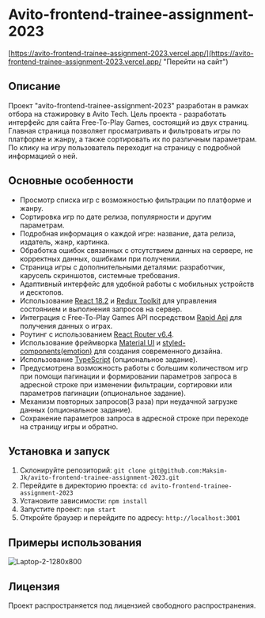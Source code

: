 # Avito-frontend-trainee-assignment-2023   
[https://avito-frontend-trainee-assignment-2023.vercel.app/](https://avito-frontend-trainee-assignment-2023.vercel.app/ "Перейти на сайт")

## Описание

Проект "avito-frontend-trainee-assignment-2023" разработан в рамках отбора на стажировку в Avito Tech. Цель проекта - разработать интерфейс для сайта Free-To-Play Games, состоящий из двух страниц. Главная страница позволяет просматривать и фильтровать игры по платформе и жанру, а также сортировать их по различным параметрам. По клику на игру пользователь переходит на страницу с подробной информацией о ней.

## Основные особенности

- Просмотр списка игр с возможностью фильтрации по платформе и жанру.
- Сортировка игр по дате релиза, популярности и другим параметрам.
- Подробная информация о каждой игре: название, дата релиза, издатель, жанр, картинка.
- Обработка ошибок связанных с отсутствием данных на сервере, не корректных данных, ошибками при получении.
- Страница игры с дополнительными деталями: разработчик, карусель скриншотов, системные требования.
- Адаптивный интерфейс для удобной работы с мобильных устройств и десктопов.
- Использование [React 18.2](https://react.dev/ "https://react.dev/") и [Redux Toolkit](https://redux-toolkit.js.org/ "https://redux-toolkit.js.org/") для управления состоянием и выполнения запросов на сервер.
- Интеграция с Free-To-Play Games API посредством [Rapid Api](https://rapidapi.com/digiwalls/api/free-to-play-games-database "Free-to-Play Games Database") для получения данных о играх.
- Роутинг с использованием [React Router v6.4](https://reactrouter.com/ "https://reactrouter.com/").
- Использование фреймворка [Material UI](https://mui.com/ "https://mui.com/") и [styled-components(emotion)](https://emotion.sh/ "https://emotion.sh/") для создания современного дизайна.
- Использование [TypeScript](https://www.typescriptlang.org/ "https://www.typescriptlang.org/") (опциональное задание).
- Предусмотрена возможность работы с большим количеством игр при помощи пагинации и формировании параметров запроса в адресной строке при изменении фильтрации, сортировки или параметров пагинации (опциональное задание).
- Механизм повторных запросов(3 раза) при неудачной загрузке данных (опциональное задание).
- Сохранение параметров запроса в адресной строке при переходе на страницу игры и обратно.

## Установка и запуск

1. Склонируйте репозиторий: `git clone git@github.com:Maksim-Jk/avito-frontend-trainee-assignment-2023.git`
2. Перейдите в директорию проекта: `cd avito-frontend-trainee-assignment-2023`
3. Установите зависимости: `npm install`
4. Запустите проект: `npm start`
5. Откройте браузер и перейдите по адресу: `http://localhost:3001`

## Примеры использования

![Laptop-2-1280x800](https://github.com/Maksim-Jk/avito-frontend-trainee-assignment-2023/assets/131034634/71f872dc-b89b-4b66-9d71-238dead9e3ce)


## Лицензия

Проект распространяется под лицензией свободного распространения.
